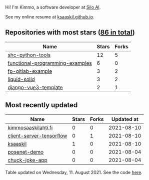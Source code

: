 Hi! I'm Kimmo, a software developer at [Silo AI](https://silo.ai/).

See my online resume at [ksaaskil.github.io](https://ksaaskil.github.io).

<!-- repositories starts -->

## Repositories with most stars ([86 in total](https://github.com/ksaaskil?tab=repositories))
| Name        | Stars           | Forks  |
| ------------- |-------------| -----|
|[shc-python-tools](https://github.com/ksaaskil/shc-python-tools)|12|5
|[functional-programming-examples](https://github.com/ksaaskil/functional-programming-examples)|6|0
|[fp-gitlab-example](https://github.com/ksaaskil/fp-gitlab-example)|3|2
|[liquid-solid](https://github.com/ksaaskil/liquid-solid)|3|2
|[django-vue3-template](https://github.com/ksaaskil/django-vue3-template)|2|1

<!-- repositories ends -->
<!-- recent_repositories starts -->

## Most recently updated
| Name        | Stars           | Forks  | Updated at
| ------------- |-------------| -----|-----|
|[kimmosaaskilahti.fi](https://github.com/ksaaskil/kimmosaaskilahti.fi)|0|0|2021-08-10
|[client-server-tensorflow](https://github.com/ksaaskil/client-server-tensorflow)|0|1|2021-08-10
|[ksaaskil](https://github.com/ksaaskil/ksaaskil)|1|0|2021-08-10
|[posenet-demo](https://github.com/ksaaskil/posenet-demo)|0|0|2021-08-04
|[chuck-joke-app](https://github.com/ksaaskil/chuck-joke-app)|0|0|2021-08-04

<!-- recent_repositories ends -->
<!-- updated_at starts -->
Table updated on Wednesday, 11. August 2021. See the code [here](https://github.com/ksaaskil/ksaaskil).
<!-- updated_at ends -->
